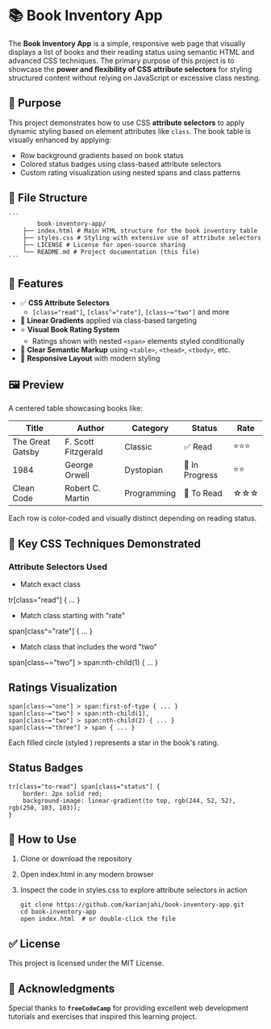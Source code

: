 # 📚 Book Inventory App

The **Book Inventory App** is a simple, responsive web page that visually displays a list of books and their reading status using semantic HTML and advanced CSS techniques. The primary purpose of this project is to showcase the **power and flexibility of CSS attribute selectors** for styling structured content without relying on JavaScript or excessive class nesting.

## 🎯 Purpose

This project demonstrates how to use CSS **attribute selectors** to apply dynamic styling based on element attributes like `class`. The book table is visually enhanced by applying:

- Row background gradients based on book status
- Colored status badges using class-based attribute selectors
- Custom rating visualization using nested spans and class patterns

## 📁 File Structure

    ```
            book-inventory-app/
        ├── index.html # Main HTML structure for the book inventory table
        ├── styles.css # Styling with extensive use of attribute selectors
        ├── LICENSE # License for open-source sharing
        └── README.md # Project documentation (this file)
    ```


## 🧪 Features

- ✅ **CSS Attribute Selectors**
  - `[class="read"]`, `[class^="rate"]`, `[class~="two"]` and more
- 🎨 **Linear Gradients** applied via class-based targeting
- ⭐ **Visual Book Rating System**
  - Ratings shown with nested `<span>` elements styled conditionally
- 🧾 **Clear Semantic Markup** using `<table>`, `<thead>`, `<tbody>`, etc.
- 📐 **Responsive Layout** with modern styling

## 🖼️ Preview

A centered table showcasing books like:

| Title             | Author               | Category   | Status       | Rate     |
|------------------|----------------------|------------|--------------|----------|
| The Great Gatsby | F. Scott Fitzgerald  | Classic    | ✅ Read      | ⭐⭐⭐     |
| 1984             | George Orwell        | Dystopian  | 🔄 In Progress | ⭐⭐      |
| Clean Code       | Robert C. Martin     | Programming| 📖 To Read   | ☆☆☆      |

Each row is color-coded and visually distinct depending on reading status.

## 🧠 Key CSS Techniques Demonstrated

### Attribute Selectors Used

- Match exact class

tr[class="read"] { ... }

- Match class starting with "rate"

span[class^="rate"] { ... }

- Match class that includes the word "two"

span[class~="two"] > span:nth-child(1) { ... }


## Ratings Visualization
    
    span[class~="one"] > span:first-of-type { ... }
    span[class~="two"] > span:nth-child(1),
    span[class~="two"] > span:nth-child(2) { ... }
    span[class~="three"] > span { ... }
    
Each filled circle (styled <span>) represents a star in the book's rating.

## Status Badges
    
    tr[class="to-read"] span[class="status"] {
        border: 2px solid red;
        background-image: linear-gradient(to top, rgb(244, 52, 52), rgb(250, 103, 103));
    }
    

## 🔧 How to Use
1. Clone or download the repository

2. Open index.html in any modern browser

3. Inspect the code in styles.css to explore attribute selectors in action

    ```
    git clone https://github.com/karianjahi/book-inventory-app.git
    cd book-inventory-app
    open index.html  # or double-click the file
    ```
## ✅ License
This project is licensed under the MIT License.

## 🙏 Acknowledgments
Special thanks to **`freeCodeCamp`** for providing excellent web development tutorials and exercises that inspired this learning project.